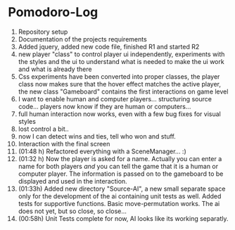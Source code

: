 # Pomodoro-Log

1. Repository setup
1. Documentation of the projects requirements
1. Added jquery, added new code file, finished R1 and started R2
1. new player "class" to control player ui independently, experiments with the styles and the ui to understand what is needed to make the ui work and what is already there
1. Css experiments have been converted into proper classes, the player class now makes sure that the hover effect matches the active player, the new class "Gameboard" contains the first interactions on game level
1. I want to enable human and computer players... structuring source code... players now know if they are human or computers...
1. full human interaction now works, even with a few bug fixes for visual styles
1. lost control a bit.. 
1. now I can detect wins and ties, tell who won and stuff. 
1. Interaction with the final screen
1. (01:48 h) Refactored everything with a SceneManager... :) 
1. (01:32 h) Now the player is asked for a name. Actually you can enter a name for both players _and_ you can tell the game that it is a human or computer player. The information is passed on to the gameboard to be displayed and used in the interaction.
1. (01:33h) Added new directory "Source-AI", a new small separate space only for the development of the ai containing unit tests as well. Added tests for supportive functions. Basic move-permutation works. The ai does not yet, but so close, so close...
1. (00:58h) Unit Tests complete for now, AI looks like its working separatly.